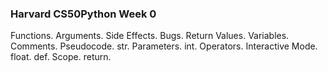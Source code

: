 ### Harvard CS50Python Week 0
Functions. Arguments. Side Effects. Bugs. Return Values. Variables. Comments. Pseudocode. str. Parameters. int. Operators. Interactive Mode. float. def. Scope. return.
